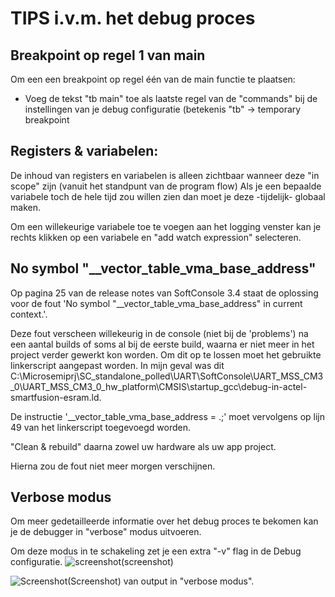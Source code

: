 # TIPS i.v.m. het debug proces

## Breakpoint op regel 1 van main
Om een een breakpoint op regel één van de main functie te plaatsen:
 * Voeg de tekst "tb main" toe als laatste regel van de "commands" bij de instellingen van je debug configuratie (betekenis "tb" -> temporary breakpoint

## Registers & variabelen:
De inhoud van registers en variabelen is alleen zichtbaar wanneer deze "in scope" zijn (vanuit het standpunt van de program flow)
Als je een bepaalde variabele toch de hele tijd zou willen zien dan moet je deze -tijdelijk- globaal maken.

Om een willekeurige variabele toe te voegen aan het logging venster kan je rechts klikken op een variabele en "add watch expression" selecteren.


## No symbol "__vector_table_vma_base_address"
Op pagina 25 van de release notes van SoftConsole 3.4 staat de oplossing voor de fout 'No symbol "__vector_table_vma_base_address" in current context.'.

Deze fout verscheen willekeurig in de console (niet bij de 'problems') na een aantal builds of soms al bij de eerste build, waarna er niet meer in het project verder gewerkt kon worden.
Om dit op te lossen moet het gebruikte linkerscript aangepast worden. In mijn geval was dit C:\Microsemiprj\SC_standalone_polled\UART\SoftConsole\UART_MSS_CM3_0\UART_MSS_CM3_0_hw_platform\CMSIS\startup_gcc\debug-in-actel-smartfusion-esram.ld.

De instructie '__vector_table_vma_base_address = .;' moet vervolgens op lijn 49 van het linkerscript toegevoegd worden.

"Clean & rebuild" daarna zowel uw hardware als uw app project. 

Hierna zou de fout niet meer morgen verschijnen.

## Verbose modus
Om meer gedetailleerde informatie over het debug proces te bekomen kan je de debugger in "verbose" modus uitvoeren.

Om deze modus in te schakeling zet je een extra "-v" flag in de Debug configuratie. 
![screenshot](/Tips/SoftConsole/Debug/verboseMode_setting.png?raw=true "screenshot")(screenshot)

![Screenshot](/Tips/SoftConsole/Debug/verboseMode_output.png?raw=true "Screenshot")(Screenshot) van output in "verbose modus".
